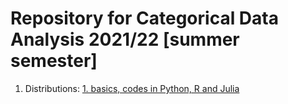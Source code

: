 # Repository for Categorical Data Analysis 2021/22 [summer semester]

1. Distributions: [1. basics, codes in Python, R and Julia](notebooks/cda-1-cda-1-distributions.ipynb)
